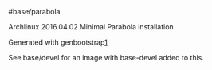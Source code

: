 #base/parabola

Archlinux 2016.04.02 Minimal Parabola installation

Generated with genbootstrap[1]

See base/devel for an image with base-devel added to this.

  [1]: https://github.com/aurelien-git/paradock/genbootstrap
